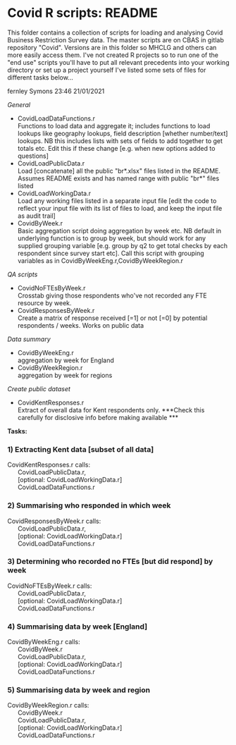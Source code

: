 ﻿Covid R scripts: README
======
This folder contains a collection of scripts for loading and analysing Covid Business Restriction Survey data.
The master scripts are on CBAS in gitlab repository "Covid". Versions are in this folder so MHCLG and others can more easily access them.
I've not created R projects so to run one of the "end use" scripts you'll have to put all relevant precedents into your working directory or set up a project yourself
I've listed some sets of files for different tasks below...

fernley Symons 23:46 21/01/2021

*General*

*    CovidLoadDataFunctions.r<br>Functions to load data and aggregate it; includes functions to load lookups like geography lookups, field description [whether number/text] lookups. 
							NB this includes lists with sets of fields to add together to get totals etc. Edit this if these change [e.g. when new options added to questions]
*    CovidLoadPublicData.r<br>Load [concatenate] all the public "br*.xlsx" files listed in the README. Assumes README exists and has named range with public "br*" files listed
*    CovidLoadWorkingData.r<br>Load any working files listed in a separate input file [edit the code to reflect your input file with its list of files to load, and keep the input file as audit trail]
*    CovidByWeek.r<br>Basic aggregation script doing aggregation by week etc. NB default in underlying function is to group by week, but should work for any supplied grouping variable
							[e.g. group by q2 to get total checks by each respondent since survey start etc]. Call this script with grouping variables as in CovidByWeekEng.r,CovidByWeekRegion.r

*QA scripts*

*    CovidNoFTEsByWeek.r<br>Crosstab giving those respondents who've not recorded any FTE resource by week.
*    CovidResponsesByWeek.r<br>Create a matrix of response received [=1] or not [=0] by potential respondents / weeks. Works on public data

*Data summary*

*    CovidByWeekEng.r<br>aggregation by week for England
*    CovidByWeekRegion.r<br>aggregation by week for regions

*Create public dataset*

*    CovidKentResponses.r<br>Extract of overall data for Kent respondents only. ***Check this carefully for disclosive info before making available ***

**Tasks:**

### 1) Extracting Kent data [subset of all data]

CovidKentResponses.r calls:<br>
&nbsp;&nbsp;&nbsp;&nbsp;&nbsp;&nbsp;CovidLoadPublicData.r,<br>
&nbsp;&nbsp;&nbsp;&nbsp;&nbsp;&nbsp;[optional: CovidLoadWorkingData.r]<br>
&nbsp;&nbsp;&nbsp;&nbsp;&nbsp;&nbsp;CovidLoadDataFunctions.r

### 2) Summarising who responded in which week

CovidResponsesByWeek.r calls:<br>
&nbsp;&nbsp;&nbsp;&nbsp;&nbsp;&nbsp;CovidLoadPublicData.r,<br>
&nbsp;&nbsp;&nbsp;&nbsp;&nbsp;&nbsp;[optional: CovidLoadWorkingData.r]<br>
&nbsp;&nbsp;&nbsp;&nbsp;&nbsp;&nbsp;CovidLoadDataFunctions.r<br>

### 3) Determining who recorded no FTEs [but did respond] by week

CovidNoFTEsByWeek.r calls:<br>
&nbsp;&nbsp;&nbsp;&nbsp;&nbsp;&nbsp;CovidLoadPublicData.r,<br>
&nbsp;&nbsp;&nbsp;&nbsp;&nbsp;&nbsp;[optional: CovidLoadWorkingData.r]<br>
&nbsp;&nbsp;&nbsp;&nbsp;&nbsp;&nbsp;CovidLoadDataFunctions.r<br>

### 4) Summarising data by week [England]

CovidByWeekEng.r calls:<br>
&nbsp;&nbsp;&nbsp;&nbsp;&nbsp;&nbsp;CovidByWeek.r<br>
&nbsp;&nbsp;&nbsp;&nbsp;&nbsp;&nbsp;CovidLoadPublicData.r,<br>
&nbsp;&nbsp;&nbsp;&nbsp;&nbsp;&nbsp;[optional: CovidLoadWorkingData.r]<br>
&nbsp;&nbsp;&nbsp;&nbsp;&nbsp;&nbsp;CovidLoadDataFunctions.r<br>

### 5) Summarising data by week and region

CovidByWeekRegion.r calls:<br>
&nbsp;&nbsp;&nbsp;&nbsp;&nbsp;&nbsp;CovidByWeek.r<br>
&nbsp;&nbsp;&nbsp;&nbsp;&nbsp;&nbsp;CovidLoadPublicData.r,<br>
&nbsp;&nbsp;&nbsp;&nbsp;&nbsp;&nbsp;[optional: CovidLoadWorkingData.r]<br>
&nbsp;&nbsp;&nbsp;&nbsp;&nbsp;&nbsp;CovidLoadDataFunctions.r<br>
